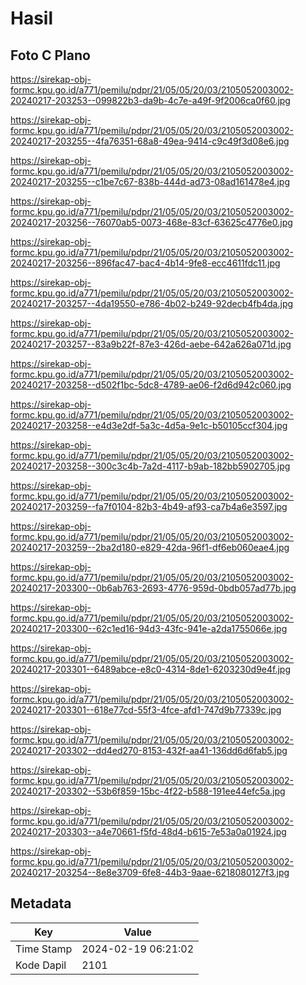 # Hasil

## Foto C Plano

https://sirekap-obj-formc.kpu.go.id/a771/pemilu/pdpr/21/05/05/20/03/2105052003002-20240217-203253--099822b3-da9b-4c7e-a49f-9f2006ca0f60.jpg

https://sirekap-obj-formc.kpu.go.id/a771/pemilu/pdpr/21/05/05/20/03/2105052003002-20240217-203255--4fa76351-68a8-49ea-9414-c9c49f3d08e6.jpg

https://sirekap-obj-formc.kpu.go.id/a771/pemilu/pdpr/21/05/05/20/03/2105052003002-20240217-203255--c1be7c67-838b-444d-ad73-08ad161478e4.jpg

https://sirekap-obj-formc.kpu.go.id/a771/pemilu/pdpr/21/05/05/20/03/2105052003002-20240217-203256--76070ab5-0073-468e-83cf-63625c4776e0.jpg

https://sirekap-obj-formc.kpu.go.id/a771/pemilu/pdpr/21/05/05/20/03/2105052003002-20240217-203256--896fac47-bac4-4b14-9fe8-ecc4611fdc11.jpg

https://sirekap-obj-formc.kpu.go.id/a771/pemilu/pdpr/21/05/05/20/03/2105052003002-20240217-203257--4da19550-e786-4b02-b249-92decb4fb4da.jpg

https://sirekap-obj-formc.kpu.go.id/a771/pemilu/pdpr/21/05/05/20/03/2105052003002-20240217-203257--83a9b22f-87e3-426d-aebe-642a626a071d.jpg

https://sirekap-obj-formc.kpu.go.id/a771/pemilu/pdpr/21/05/05/20/03/2105052003002-20240217-203258--d502f1bc-5dc8-4789-ae06-f2d6d942c060.jpg

https://sirekap-obj-formc.kpu.go.id/a771/pemilu/pdpr/21/05/05/20/03/2105052003002-20240217-203258--e4d3e2df-5a3c-4d5a-9e1c-b50105ccf304.jpg

https://sirekap-obj-formc.kpu.go.id/a771/pemilu/pdpr/21/05/05/20/03/2105052003002-20240217-203258--300c3c4b-7a2d-4117-b9ab-182bb5902705.jpg

https://sirekap-obj-formc.kpu.go.id/a771/pemilu/pdpr/21/05/05/20/03/2105052003002-20240217-203259--fa7f0104-82b3-4b49-af93-ca7b4a6e3597.jpg

https://sirekap-obj-formc.kpu.go.id/a771/pemilu/pdpr/21/05/05/20/03/2105052003002-20240217-203259--2ba2d180-e829-42da-96f1-df6eb060eae4.jpg

https://sirekap-obj-formc.kpu.go.id/a771/pemilu/pdpr/21/05/05/20/03/2105052003002-20240217-203300--0b6ab763-2693-4776-959d-0bdb057ad77b.jpg

https://sirekap-obj-formc.kpu.go.id/a771/pemilu/pdpr/21/05/05/20/03/2105052003002-20240217-203300--62c1ed16-94d3-43fc-941e-a2da1755066e.jpg

https://sirekap-obj-formc.kpu.go.id/a771/pemilu/pdpr/21/05/05/20/03/2105052003002-20240217-203301--6489abce-e8c0-4314-8de1-6203230d9e4f.jpg

https://sirekap-obj-formc.kpu.go.id/a771/pemilu/pdpr/21/05/05/20/03/2105052003002-20240217-203301--618e77cd-55f3-4fce-afd1-747d9b77339c.jpg

https://sirekap-obj-formc.kpu.go.id/a771/pemilu/pdpr/21/05/05/20/03/2105052003002-20240217-203302--dd4ed270-8153-432f-aa41-136dd6d6fab5.jpg

https://sirekap-obj-formc.kpu.go.id/a771/pemilu/pdpr/21/05/05/20/03/2105052003002-20240217-203302--53b6f859-15bc-4f22-b588-191ee44efc5a.jpg

https://sirekap-obj-formc.kpu.go.id/a771/pemilu/pdpr/21/05/05/20/03/2105052003002-20240217-203303--a4e70661-f5fd-48d4-b615-7e53a0a01924.jpg

https://sirekap-obj-formc.kpu.go.id/a771/pemilu/pdpr/21/05/05/20/03/2105052003002-20240217-203254--8e8e3709-6fe8-44b3-9aae-6218080127f3.jpg


## Metadata

| Key        | Value               |
| ---------- | ------------------- |
| Time Stamp | 2024-02-19 06:21:02 |
| Kode Dapil | 2101                |



